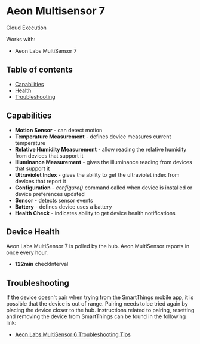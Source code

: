 # Aeon Multisensor 7

Cloud Execution

Works with: 

* Aeon Labs MultiSensor 7

## Table of contents

* [Capabilities](#capabilities)
* [Health](#device-health)
* [Troubleshooting](#troubleshooting)

## Capabilities

* **Motion Sensor** - can detect motion
* **Temperature Measurement** - defines device measures current temperature
* **Relative Humidity Measurement** - allow reading the relative humidity from devices that support it
* **Illuminance Measurement** - gives the illuminance reading from devices that support it
* **Ultraviolet Index** - gives the ability to get the ultraviolet index from devices that report it
* **Configuration** - _configure()_ command called when device is installed or device preferences updated
* **Sensor** - detects sensor events
* **Battery** - defines device uses a battery
* **Health Check** - indicates ability to get device health notifications

## Device Health

Aeon Labs MultiSensor 7 is polled by the hub.
Aeon MultiSensor reports in once every hour.

* __122min__ checkInterval

## Troubleshooting

If the device doesn't pair when trying from the SmartThings mobile app, it is possible that the device is out of range.
Pairing needs to be tried again by placing the device closer to the hub.
Instructions related to pairing, resetting and removing the device from SmartThings can be found in the following link:
* [Aeon Labs MultiSensor 6 Troubleshooting Tips](https://support.smartthings.com/hc/en-us/articles/206157226)
